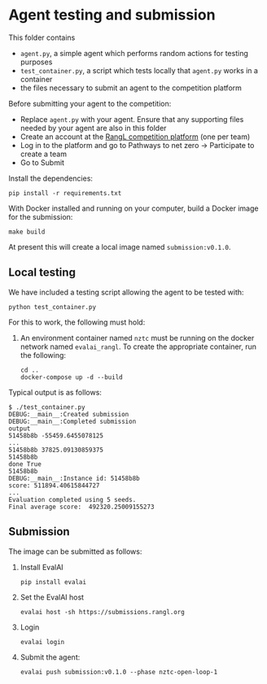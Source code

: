 # Agent testing and submission

This folder contains

- `agent.py`, a simple agent which performs random actions for testing purposes
- `test_container.py`, a script which tests locally that `agent.py` works in a container
- the files necessary to submit an agent to the competition platform

Before submitting your agent to the competition:

- Replace `agent.py` with your agent. Ensure that any supporting files needed by your agent are also in this folder
- Create an account at the [RangL competition platform](https://challenges.rangl.org) (one per team)
- Log in to the platform and go to Pathways to net zero -> Participate to create a team
- Go to Submit

Install the dependencies:

```shell
pip install -r requirements.txt
```

With Docker installed and running on your computer, build a Docker image for the submission:

```shell
make build
```

At present this will create a local image named `submission:v0.1.0`.

## Local testing

We have included a testing script allowing the agent to be tested with:

```shell
python test_container.py
```

For this to work, the following must hold:

1. An environment container named `nztc` must be running on the docker network named `evalai_rangl`. To create the appropriate container, run the following:

   ```shell
   cd ..
   docker-compose up -d --build
   ```

Typical output is as follows:

```shell
$ ./test_container.py
DEBUG:__main__:Created submission
DEBUG:__main__:Completed submission
output
51458b8b -55459.6455078125
...
51458b8b 37825.09130859375
51458b8b
done True
51458b8b
DEBUG:__main__:Instance id: 51458b8b
score: 511894.40615844727
...
Evaluation completed using 5 seeds.
Final average score:  492320.25009155273
```

## Submission

The image can be submitted as follows:

1. Install EvalAI

   ```shell
   pip install evalai
   ```

2. Set the EvalAI host

   ```
   evalai host -sh https://submissions.rangl.org
   ```

3. Login

   ```shell
   evalai login
   ```

4. Submit the agent:

   ```shell
   evalai push submission:v0.1.0 --phase nztc-open-loop-1
   ```
